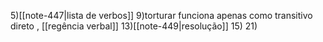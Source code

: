 

5)[[note-447|lista de verbos]]
9)torturar funciona apenas como transitivo direto , [[regência verbal]]
13)[[note-449|resolução]]
15)
21)

